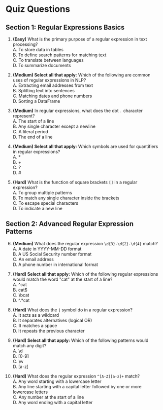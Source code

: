 # Quiz Questions

## Section 1: Regular Expressions Basics

1. **(Easy)** What is the primary purpose of a regular expression in text processing?  
A. To store data in tables  
B. To define search patterns for matching text  
C. To translate between languages  
D. To summarize documents  

2. **(Medium) Select all that apply:** Which of the following are common uses of regular expressions in NLP?  
A. Extracting email addresses from text  
B. Splitting text into sentences  
C. Matching dates and phone numbers  
D. Sorting a DataFrame  

3. **(Medium)** In regular expressions, what does the dot `.` character represent?  
A. The start of a line  
B. Any single character except a newline  
C. A literal period  
D. The end of a line  

4. **(Medium) Select all that apply:** Which symbols are used for quantifiers in regular expressions?  
A. *  
B. +  
C. ?  
D. #  

5. **(Hard)** What is the function of square brackets `[]` in a regular expression?  
A. To group multiple patterns  
B. To match any single character inside the brackets  
C. To escape special characters  
D. To indicate a new line  

## Section 2: Advanced Regular Expression Patterns

6. **(Medium)** What does the regular expression `\d{3}-\d{2}-\d{4}` match?  
A. A date in YYYY-MM-DD format  
B. A US Social Security number format  
C. An email address  
D. A phone number in international format  

7. **(Hard) Select all that apply:** Which of the following regular expressions would match the word "cat" at the start of a line?  
A. ^cat  
B. cat$  
C. \bcat  
D. ^.*cat  

8. **(Hard)** What does the `|` symbol do in a regular expression?  
A. It acts as a wildcard  
B. It separates alternatives (logical OR)  
C. It matches a space  
D. It repeats the previous character  

9. **(Hard) Select all that apply:** Which of the following patterns would match any digit?  
A. \d  
B. [0-9]  
C. \w  
D. [a-z]  

10. **(Hard)** What does the regular expression `^[A-Z][a-z]+` match?  
A. Any word starting with a lowercase letter  
B. Any line starting with a capital letter followed by one or more lowercase letters  
C. Any number at the start of a line  
D. Any word ending with a capital letter  

